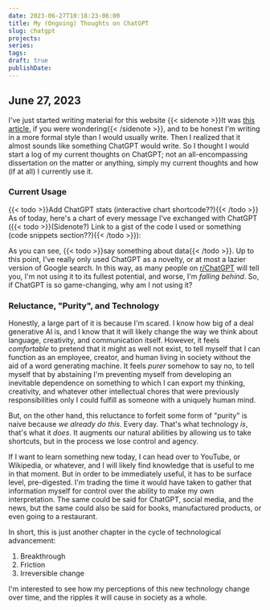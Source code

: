 ```yaml
---
date: 2023-06-27T10:18:23-06:00
title: My (Ongoing) Thoughts on ChatGPT
slug: chatgpt
projects:
series:
tags:
draft: true
publishDate:
---
```


## June 27, 2023

I've just started writing material for this website {{< sidenote >}}It was [this article](/posts/2023-06-27_projects-intro), if you were wondering{{< /sidenote >}}, and to be honest I'm writing in a more formal style than I would usually write. Then I realized that it almost sounds like something ChatGPT would write. So I thought I would start a log of my current thoughts on ChatGPT; not an all-encompassing dissertation on the matter or anything, simply my current thoughts and how (if at all) I currently use it.

### Current Usage

{{< todo >}}Add ChatGPT stats (interactive chart shortcode??){{< /todo >}}
As of today, here's a chart of every message I've exchanged with ChatGPT ({{< todo >}}(Sidenote?) Link to a gist of the code I used or something (code snippets section??){{< /todo >}}):

As you can see, {{< todo >}}say something about data{{< /todo >}}. Up to this point, I've really only used ChatGPT as a novelty, or at most a lazier version of Google search. In this way, as many people on [r/ChatGPT](https://www.reddit.com/r/ChatGPT) will tell you, I'm not using it to its fullest potential, and worse, I'm *falling behind*. So, if ChatGPT is so game-changing, why am I not using it?

### Reluctance, "Purity", and Technology

Honestly, a large part of it is because I'm scared. I know how big of a deal generative AI is, and I know that it will likely change the way we think about language, creativity, and communication itself. However, it feels *comfortable* to pretend that it might as well not exist, to tell myself that I can function as an employee, creator, and human living in society without the aid of a word generating machine. It feels *purer* somehow to say no, to tell myself that by abstaining I'm preventing myself from developing an inevitable dependence on something to which I can export my thinking, creativity, and whatever other intellectual chores that were previously responsibilities only I could fulfill as someone with a uniquely human mind.

But, on the other hand, this reluctance to forfeit some form of "purity" is naive because *we already do this*. Every day. That's what technology *is*, that's what it *does*. It augments our natural abilities by allowing us to take shortcuts, but in the process we lose control and agency.

If I want to learn something new today, I can head over to YouTube, or Wikipedia, or whatever, and I will likely find knowledge that is useful to me in that moment. But in order to be immediately useful, it has to be surface level, pre-digested. I'm trading the time it would have taken to gather that information myself for control over the ability to make my own interpretation. The same could be said for ChatGPT, social media, and the news, but the same could also be said for books, manufactured products, or even going to a restaurant.

In short, this is just another chapter in the cycle of technological advancement:
1. Breakthrough
2. Friction
3. Irreversible change

I'm interested to see how my perceptions of this new technology change over time, and the ripples it will cause in society as a whole.